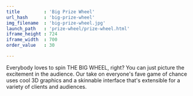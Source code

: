 ```yaml
---
title         : 'Big Prize Wheel'
url_hash      : 'big-prize-wheel'
img_filename  : 'big-prize-wheel.jpg'
launch_path   : 'prize-wheel/prize-wheel.html'
iframe_height : 724
iframe_width  : 700
order_value   : 30

---
```

Everybody loves to spin THE BIG WHEEL, right? You can just picture the excitement in the audience. Our take on everyone's fave game of chance uses cool 3D graphics and a skinnable interface that's extensible for a variety of clients and audiences.